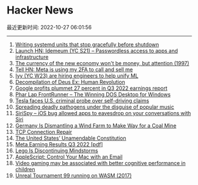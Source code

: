 # Hacker News

最近更新时间: 2022-10-27 06:01:56

--- 
1. [Writing systemd units that stop gracefully before shutdown](https://www.psdn.io/posts/systemd-shutdown-unit/) 
2. [Launch HN: Idemeum (YC S21) – Passwordless access to apps and infrastructure](https://news.ycombinator.com/item?id=33346183) 
3. [The currency of the new economy won't be money, but attention (1997)](https://www.wired.com/1997/12/es-attention/) 
4. [Tell HN: Meta is using my 2FA to call and sell me](https://news.ycombinator.com/item?id=33346568) 
5. [Ivy (YC W23) are hiring engineers to help unify ML](https://www.ycombinator.com/companies/ivy/jobs) 
6. [Decompilation of Deus Ex: Human Revolution](https://github.com/rrika/cdcEngineDXHR) 
7. [Google profits plummet 27 percent in Q3 2022 earnings report](https://arstechnica.com/gadgets/2022/10/google-profits-plummet-27-percent-in-q3-2022-earnings-report/) 
8. [Phar Lap FrontRunner – The Winning DOS Desktop for Windows](https://computeradsfromthepast.substack.com/p/phar-lap-frontrunner) 
9. [Tesla faces U.S. criminal probe over self-driving claims](https://www.reuters.com/legal/exclusive-tesla-faces-us-criminal-probe-over-self-driving-claims-sources-2022-10-26/) 
10. [Spreading deadly pathogens under the disguise of popular music](https://arxiv.org/abs/2210.03688) 
11. [SiriSpy – iOS bug allowed apps to eavesdrop on your conversations with Siri](https://rambo.codes/posts/2022-10-25-sirispy-ios-bug-allowed-apps-to-eavesdrop) 
12. [Germany Is Dismantling a Wind Farm to Make Way for a Coal Mine](https://oilprice.com/Latest-Energy-News/World-News/Germany-Is-Dismantling-A-Wind-Farm-To-Make-Way-For-A-Coal-Mine.html) 
13. [TCP Connection Repair](https://lwn.net/Articles/495304/) 
14. [The United States’ Unamendable Constitution](https://www.newyorker.com/culture/annals-of-inquiry/the-united-states-unamendable-constitution) 
15. [Meta Earning Results Q3 2022 [pdf]](https://s21.q4cdn.com/399680738/files/doc_news/Meta-Reports-Third-Quarter-2022-Results-2022.pdf) 
16. [Lego Is Discontinuing Mindstorms](https://www.brickfanatics.com/lego-discontinuing-mindstorms-end-of-2022/) 
17. [AppleScript: Control Your Mac with an Email](https://support.apple.com/guide/mail/use-scripts-as-rule-actions-mlhlp1171/mac) 
18. [Video gaming may be associated with better cognitive performance in children](https://nida.nih.gov/news-events/news-releases/2022/10/video-gaming-may-be-associated-with-better-cognitive-performance-in-children) 
19. [Unreal Tournament 99 running on WASM (2017)](https://icculus.org/ut99-emscripten/) 
